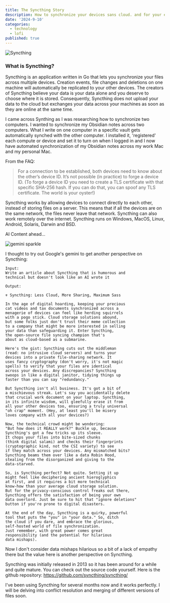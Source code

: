 ```yaml
---
title: The Syncthing Story
description: How to synchronize your devices sans cloud. and for your educational enlightenment.
date: '2024-9-10'
categories:
  - technology
  - lofi
published: true
---
```


![Syncthing](Syncthing-Logo.svg)
### What is Syncthing?
Syncthing is an application written in Go that lets you synchronize your files across multiple devices. Creation events, file changes and deletions on one machine will automatically be replicated to your other devices. The creators of Syncthing believe your data is your data alone and you deserve to choose where it is stored. Consequently, Syncthing does not upload your data to the cloud but exchanges your data across your machines as soon as they are online at the same time.

I came across Synthing as I was researching how to synchronize two computers. I wanted to synchronize my Obsidian notes across two computers. What I write on one computer in a specific vault gets automatically synched with the other computer. I installed it, 'registered' each compute or device and set it to turn on when I logged in and I now have automated synchronization of my Obsidian notes across my work Mac and my personal Mac.

From the FAQ:
> For a connection to be established, both devices need to know about the other’s device ID. It’s not possible (in practice) to forge a device ID. (To forge a device ID you need to create a TLS certificate with that specific SHA-256 hash. If you can do that, you can spoof any TLS certificate. The world is your oyster!)


Syncthing works by allowing devices to connect directly to each other, instead of storing files on a server. This means that if all the devices are on the same network, the files never leave that network. Syncthing can also work remotely over the internet. Syncthing runs on Windows, MacOS, Linux, Android, Solaris, Darwin and BSD.

AI Content ahead...

![gemini sparkle](gemini_sparkle.svg)

I thought to try out Google's gemini to get another perspective on Syncthing:
```
Input:
Write an article about Syncthing that is humorous and
technical but doesn't look like an AI wrote it
```
```
Output:
```

```
⚜️ Syncthing: Less Cloud, More Sharing, Maximum Sass

In the age of digital hoarding, keeping your precious 
cat videos and tax documents synchronized across a 
menagerie of devices can feel like herding squirrels 
with a pogo stick. Cloud storage solutions abound, 
but some folks just don't trust their meme collection
to a company that might be more interested in selling
your data than safeguarding it. Enter Syncthing,
the open-source file syncing champion that's 
about as cloud-based as a submarine.

Here's the gist: Syncthing cuts out the middleman 
(read: no intrusive cloud servers) and turns your 
devices into a private file-sharing network. It 
uses fancy cryptography (don't worry, it's not magic
spells) to verify that your files are identical 
across your devices. Any discrepancies? Syncthing
swoops in like a digital janitor, tidying things up
faster than you can say "redundancy."

But Syncthing isn't all business. It's got a bit of 
a mischievous streak. Let's say you accidentally delete
that crucial work document on your laptop. Syncthing,
in its infinite wisdom, will gleefully erase it from
all your other devices too, ensuring a truly universal
"oh crap" moment. (Hey, at least you'll be misery 
loves company with all your devices?)

Now, the technical crowd might be wondering:
"But how does it REALLY work?" Buckle up, because
Syncthing's got a few tricks up its sleeve.
It chops your files into bite-sized chunks 
(think digital salami) and checks their fingerprints
(cryptographic kind, not the CSI variety) to see
if they match across your devices. Any mismatched bits?
Syncthing beams them over like a data Robin Hood,
stealing from the disorganized and giving to the
data-starved.

So, is Syncthing perfect? Not quite. Setting it up
might feel like deciphering ancient hieroglyphics
at first, and it requires a bit more technical
know-how than your average cloud storage solution.
But for the privacy-conscious control freaks out there,
Syncthing offers the satisfaction of being your own 
data overlord. Just be sure to hit that "ignore deletions"
button if you're prone to digital disasters.

At the end of the day, Syncthing is a quirky, powerful
tool that puts the "you" in "your data." So, ditch
the cloud if you dare, and embrace the glorious, 
self-hosted world of file synchronization. 
Just remember, with great power comes great 
responsibility (and the potential for hilarious 
data mishaps).
```
 Now I don't consider data mishaps hilarious so a bit of a lack of empathy there but the value here is another perspective on Syncthing.

 Syncthing was initially released in 2013 so it has been around for a while and quite mature. You can check out the source code yourself. Here is the github repository: https://github.com/syncthing/syncthing/

 I've been using Syncthing for several months now and it works perfectly. I will be delving into conflict resolution and merging of different versions of files soon. 
